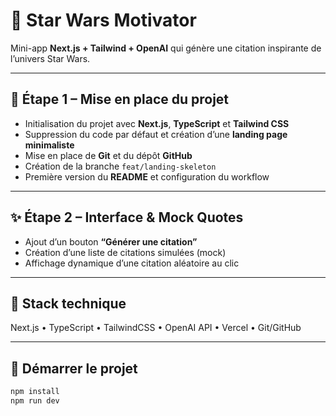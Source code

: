 # 🌌 Star Wars Motivator

Mini-app **Next.js + Tailwind + OpenAI** qui génère une citation inspirante de l’univers Star Wars.

---

## 🧱 Étape 1 – Mise en place du projet
- Initialisation du projet avec **Next.js**, **TypeScript** et **Tailwind CSS**
- Suppression du code par défaut et création d’une **landing page minimaliste**
- Mise en place de **Git** et du dépôt **GitHub**
- Création de la branche `feat/landing-skeleton`
- Première version du **README** et configuration du workflow

---

## ✨ Étape 2 – Interface & Mock Quotes
- Ajout d’un bouton **“Générer une citation”**
- Création d’une liste de citations simulées (mock)
- Affichage dynamique d’une citation aléatoire au clic

---

## 🧩 Stack technique
Next.js • TypeScript • TailwindCSS • OpenAI API • Vercel • Git/GitHub

---

## 🚀 Démarrer le projet
```bash
npm install
npm run dev
